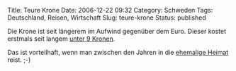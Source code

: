 Title: Teure Krone
Date: 2006-12-22 09:32
Category: Schweden
Tags: Deutschland, Reisen, Wirtschaft
Slug: teure-krone
Status: published

Die Krone ist seit längerem im Aufwind gegenüber dem Euro. Dieser kostet
erstmals seit langem [unter 9
Kronen](http://de.finance.yahoo.com/currency/convert?from=EUR&to=SEK&amt=1&t=5y).

Das ist vorteilhaft, wenn man zwischen den Jahren in die [ehemalige
Heimat](http://de.wikipedia.org/wiki/Aschaffenburg) reist. ;-)

